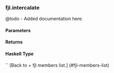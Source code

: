 ### fjl.intercalate
@todo - Added documentation here.

#### Parameters

#### Returns
 
#### Haskell Type
``
[Back to  + fjl members list.]
(#fjl-members-list)
